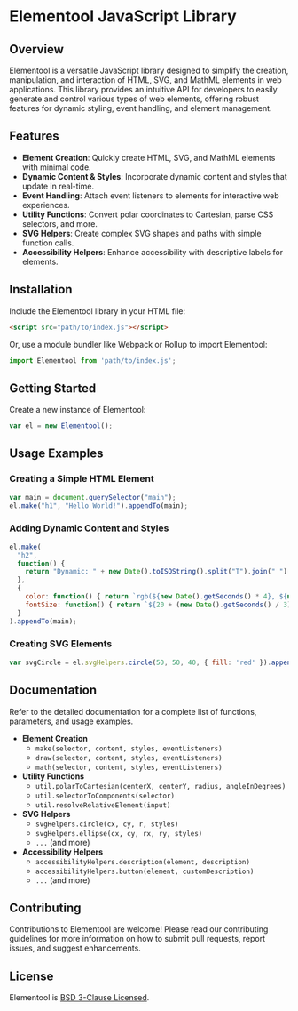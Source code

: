# Elementool JavaScript Library

## Overview

Elementool is a versatile JavaScript library designed to simplify the creation, manipulation, and interaction of HTML, SVG, and MathML elements in web applications. This library provides an intuitive API for developers to easily generate and control various types of web elements, offering robust features for dynamic styling, event handling, and element management.

## Features

- **Element Creation**: Quickly create HTML, SVG, and MathML elements with minimal code.
- **Dynamic Content & Styles**: Incorporate dynamic content and styles that update in real-time.
- **Event Handling**: Attach event listeners to elements for interactive web experiences.
- **Utility Functions**: Convert polar coordinates to Cartesian, parse CSS selectors, and more.
- **SVG Helpers**: Create complex SVG shapes and paths with simple function calls.
- **Accessibility Helpers**: Enhance accessibility with descriptive labels for elements.

## Installation

Include the Elementool library in your HTML file:

```html
<script src="path/to/index.js"></script>
```

Or, use a module bundler like Webpack or Rollup to import Elementool:

```javascript
import Elementool from 'path/to/index.js';
```

## Getting Started

Create a new instance of Elementool:

```javascript
var el = new Elementool();
```

## Usage Examples

### Creating a Simple HTML Element

```javascript
var main = document.querySelector("main");
el.make("h1", "Hello World!").appendTo(main);
```

### Adding Dynamic Content and Styles

```javascript
el.make(
  "h2",
  function() {
    return "Dynamic: " + new Date().toISOString().split("T").join(" ").split("Z").join("");
  },
  {
    color: function() { return `rgb(${new Date().getSeconds() * 4}, ${new Date().getMinutes() * 4}, ${new Date().getHours() * 4})`; },
    fontSize: function() { return `${20 + (new Date().getSeconds() / 3)}px`; }
  }
).appendTo(main);
```

### Creating SVG Elements

```javascript
var svgCircle = el.svgHelpers.circle(50, 50, 40, { fill: 'red' }).appendTo(document.body);
```

## Documentation

Refer to the detailed documentation for a complete list of functions, parameters, and usage examples.

- **Element Creation**
  - `make(selector, content, styles, eventListeners)`
  - `draw(selector, content, styles, eventListeners)`
  - `math(selector, content, styles, eventListeners)`
- **Utility Functions**
  - `util.polarToCartesian(centerX, centerY, radius, angleInDegrees)`
  - `util.selectorToComponents(selector)`
  - `util.resolveRelativeElement(input)`
- **SVG Helpers**
  - `svgHelpers.circle(cx, cy, r, styles)`
  - `svgHelpers.ellipse(cx, cy, rx, ry, styles)`
  - `...` (and more)
- **Accessibility Helpers**
  - `accessibilityHelpers.description(element, description)`
  - `accessibilityHelpers.button(element, customDescription)`
  - `...` (and more)

## Contributing

Contributions to Elementool are welcome! Please read our contributing guidelines for more information on how to submit pull requests, report issues, and suggest enhancements.

## License

Elementool is [BSD 3-Clause Licensed](LICENSE.md).
